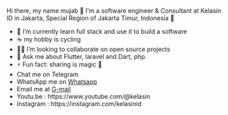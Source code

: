 Hi there, my name mujab 👋
I'm a software engineer & Consultant at Kelasin ID in Jakarta, Special Region of Jakarta Timur, Indonesia 🌆
<ul>
<li>🔭 I’m currently learn full stack and use it to build a software</li>
<li>☕ my hobby is cycling</li>
<li>🧑‍💻 I’m looking to collaborate on open source projects</li>
<li>💬 Ask me about Flutter, laravel and Dart, php.</li>
<li>⚡ Fun fact: sharing is magic 🐰</li>
<li>Chat me on Telegram</li>
<li>WhatsApp me on <a href="https://wa.me/6285691366061" trget="_blank">Whatsapp</a> </li>
<li>Email me at <a href="mailto:saefulmujab008@gmail.com" trget="_blank">G-mail</a></li>
<li>Youtu.be : https://www.youtube.com/@kelasin</li>
<li>Instagram : https://instagram.com/kelasinid</li>
</ul>
